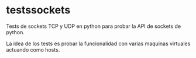 # testssockets

Tests de sockets TCP y UDP en python para probar la API de sockets de python.

La idea de los tests es probar la funcionalidad con varias maquinas virtuales actuando como hosts.
